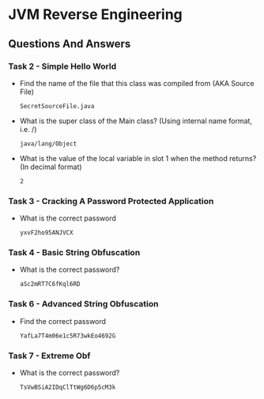# JVM Reverse Engineering

## Questions And Answers

### Task 2 - Simple Hello World

* Find the name of the file that this class was compiled from (AKA Source File)

    ```SecretSourceFile.java```

* What is the super class of the Main class? (Using internal name format, i.e. /)

    ```java/lang/Object```

* What is the value of the local variable in slot 1 when the method returns? (In decimal format)

    ```2```

### Task 3 - Cracking A Password Protected Application

* What is the correct password

    ```yxvF2ho95ANJVCX```

### Task 4 - Basic String Obfuscation

* What is the correct password?

    ```aSc2mRT7C6fKql6RD```

### Task 6 - Advanced String Obfuscation

* Find the correct password

    ```YafLa7T4m06e1c5R73wkEo4692G```

### Task 7 - Extreme Obf

* What is the correct password?

    ```TsVwBSiA2IDqClTtWg6D6p5cM3k```
